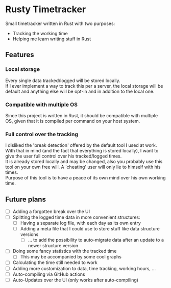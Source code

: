 # Rusty Timetracker

Small timetracker written in Rust with two purposes:
- Tracking the working time
- Helping me learn writing stuff in Rust

## Features

### Local storage

Every single data tracked/logged will be stored locally.  
If I ever implement a way to track this per a server, the local storage will be default and anything else will be opt-in and in addition to the local one.

### Compatible with multiple OS

Since this project is written in Rust, it should be compatible with multiple OS, given that it is compiled per command on your host system.

### Full control over the tracking

I disliked the 'break detection' offered by the default tool I used at work.  
With that in mind (and the fact that everything is stored locally), I want to give the user full control over his tracked/logged times.  
It is already stored locally and may be changed, also you probably use this tool on your own free will. A 'cheating' user will only lie to himself with his times.  
Purpose of this tool is to have a peace of its own mind over his own working time.

## Future plans

- [ ] Adding a forgotten break over the UI
- [ ] Splitting the logged time data in more convenient structures:
  - [ ] Having a separate log file, with each day as its own entry
  - [ ] Adding a meta file that I could use to store stuff like data structure versions
    - [ ] ... to add the possibility to auto-migrate data after an update to a newer structure version
- [ ] Doing some fancy statistics with the tracked time
  - [ ] This may be accompanied by some cool graphs
- [ ] Calculating the time still needed to work
- [ ] Adding more customization to data, time tracking, working hours, ...
- [ ] Auto-compiling via GitHub actions
- [ ] Auto-Updates over the UI (only works after auto-compiling)

